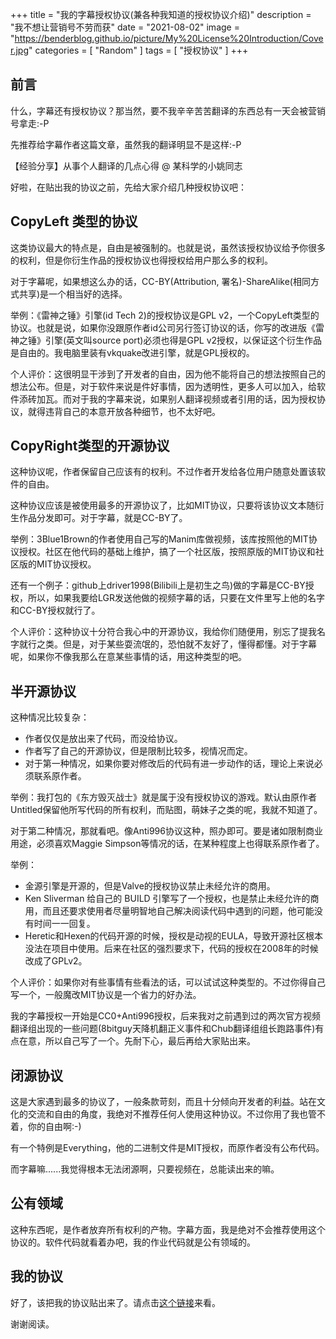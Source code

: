 +++
title = "我的字幕授权协议(兼各种我知道的授权协议介绍)"
description = "我不想让营销号不劳而获"
date = "2021-08-02"
image = "https://benderblog.github.io/picture/My%20License%20Introduction/Cover.jpg"
categories = [
    "Random"
]
tags = [
    "授权协议"
]
+++

## 前言

什么，字幕还有授权协议？那当然，要不我辛辛苦苦翻译的东西总有一天会被营销号拿走:-P  

先推荐给字幕作者这篇文章，虽然我的翻译明显不是这样:-P  

【经验分享】从事个人翻译的几点心得 @ 某科学的小姚同志  

好啦，在贴出我的协议之前，先给大家介绍几种授权协议吧：

## CopyLeft 类型的协议

这类协议最大的特点是，自由是被强制的。也就是说，虽然该授权协议给予你很多的权利，但是你衍生作品的授权协议也得授权给用户那么多的权利。  

对于字幕呢，如果想这么办的话，CC-BY(Attribution, 署名)-ShareAlike(相同方式共享)是一个相当好的选择。  

举例：《雷神之锤》引擎(id Tech 2)的授权协议是GPL v2，一个CopyLeft类型的协议。也就是说，如果你没跟原作者id公司另行签订协议的话，你写的改进版《雷神之锤》引擎(英文叫source port)必须也得是GPL v2授权，以保证这个衍生作品是自由的。我电脑里装有vkquake改进引擎，就是GPL授权的。  

个人评价：这很明显干涉到了开发者的自由，因为他不能将自己的想法按照自己的想法公布。但是，对于软件来说是件好事情，因为透明性，更多人可以加入，给软件添砖加瓦。而对于我的字幕来说，如果别人翻译视频或者引用的话，因为授权协议，就得违背自己的本意开放各种细节，也不太好吧。

## CopyRight类型的开源协议

这种协议呢，作者保留自己应该有的权利。不过作者开发给各位用户随意处置该软件的自由。  

这种协议应该是被使用最多的开源协议了，比如MIT协议，只要将该协议文本随衍生作品分发即可。对于字幕，就是CC-BY了。  

举例：3Blue1Brown的作者使用自己写的Manim库做视频，该库按照他的MIT协议授权。社区在他代码的基础上维护，搞了一个社区版，按照原版的MIT协议和社区版的MIT协议授权。  

还有一个例子：github上driver1998(Bilibili上是初生之鸟)做的字幕是CC-BY授权，所以，如果我要给LGR发送他做的视频字幕的话，只要在文件里写上他的名字和CC-BY授权就行了。  

个人评价：这种协议十分符合我心中的开源协议，我给你们随便用，别忘了提我名字就行之类。但是，对于某些耍流氓的，恐怕就不友好了，懂得都懂。对于字幕呢，如果你不像我那么在意某些事情的话，用这种类型的吧。

## 半开源协议

这种情况比较复杂：

* 作者仅仅是放出来了代码，而没给协议。
* 作者写了自己的开源协议，但是限制比较多，视情况而定。
* 对于第一种情况，如果你要对修改后的代码有进一步动作的话，理论上来说必须联系原作者。

举例：我打包的《东方毁灭战士》就是属于没有授权协议的游戏。默认由原作者Untitled保留他所写代码的所有权利，而贴图，萌妹子之类的呢，我就不知道了。  

对于第二种情况，那就看吧。像Anti996协议这种，照办即可。要是诸如限制商业用途，必须喜欢Maggie Simpson等情况的话，在某种程度上也得联系原作者了。  

举例：
* 金源引擎是开源的，但是Valve的授权协议禁止未经允许的商用。
* Ken Sliverman 给自己的 BUILD 引擎写了一个授权，也是禁止未经允许的商用，而且还要求使用者尽量明智地自己解决阅读代码中遇到的问题，他可能没有时间一一回复。
* Heretic和Hexen的代码开源的时候，授权是动视的EULA，导致开源社区根本没法在项目中使用。后来在社区的强烈要求下，代码的授权在2008年的时候改成了GPLv2。

个人评价：如果你对有些事情有些看法的话，可以试试这种类型的。不过你得自己写一个，一般魔改MIT协议是一个省力的好办法。  

我的字幕授权一开始是CC0+Anti996授权，后来我对之前遇到过的两次官方视频翻译组出现的一些问题(8bitguy天降机翻正义事件和Chub翻译组组长跑路事件)有点在意，所以自己写了一个。先耐下心，最后再给大家贴出来。

## 闭源协议

这是大家遇到最多的协议了，一般条款苛刻，而且十分倾向开发者的利益。站在文化的交流和自由的角度，我绝对不推荐任何人使用这种协议。不过你用了我也管不着，你的自由啊:-)  

有一个特例是Everything，他的二进制文件是MIT授权，而原作者没有公布代码。  

而字幕嘛......我觉得根本无法闭源啊，只要视频在，总能读出来的嘛。

## 公有领域

这种东西呢，是作者放弃所有权利的产物。字幕方面，我是绝对不会推荐使用这个协议的。软件代码就看着办吧，我的作业代码就是公有领域的。  

## 我的协议
好了，该把我的协议贴出来了。请点击[这个链接](/字幕授权协议)来看。  

谢谢阅读。  
